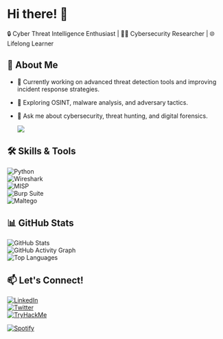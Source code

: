 # Hi there! 👋  
🔒 Cyber Threat Intelligence Enthusiast | 🧑‍💻 Cybersecurity Researcher | 🌐 Lifelong Learner

## 🌟 About Me  
- 🔭 Currently working on advanced threat detection tools and improving incident response strategies.  
- 🌱 Exploring OSINT, malware analysis, and adversary tactics.  
- 💬 Ask me about cybersecurity, threat hunting, and digital forensics.

  ![](https://komarev.com/ghpvc/?username=benn-3&color=brightgreen)

## 🛠️ Skills & Tools  
![Python](https://img.shields.io/badge/Python-3776AB?style=for-the-badge&logo=python&logoColor=white)  
![Wireshark](https://img.shields.io/badge/Wireshark-1679A7?style=for-the-badge&logo=wireshark&logoColor=white)  
![MISP](https://img.shields.io/badge/MISP-FF6500?style=for-the-badge&logo=MISP&logoColor=white)  
![Burp Suite](https://img.shields.io/badge/Burp%20Suite-6A1F1F?style=for-the-badge&logo=burp&logoColor=white)  
![Maltego](https://img.shields.io/badge/Maltego-1F74F7?style=for-the-badge&logo=Maltego&logoColor=white)

## 📊 GitHub Stats  
![GitHub Stats](https://github-readme-stats.vercel.app/api?username=benn-3&show_icons=true&theme=radical)  
![GitHub Activity Graph](https://github-readme-activity-graph.vercel.app/graph?username=benn-3&theme=dracula)  
![Top Languages](https://github-readme-stats.vercel.app/api/top-langs/?username=benn-3&layout=compact&theme=radical)

## 📫 Let's Connect!  
[![LinkedIn](https://img.shields.io/badge/LinkedIn-0A66C2?style=for-the-badge&logo=linkedin&logoColor=white)](https://www.linkedin.com/in/benny-hinn-1ba5a1293/)  
[![Twitter](https://img.shields.io/badge/Twitter-1DA1F2?style=for-the-badge&logo=twitter&logoColor=white)](https://x.com/BennyHi33015517)  
[![TryHackMe](https://img.shields.io/badge/TryHackMe-212C42?style=for-the-badge&logo=tryhackme&logoColor=white)](https://tryhackme.com/r/p/ben0309)

[![Spotify](https://spotify-github-profile.vercel.app/api/view?uid=7mhhaecxt9ersicvk97zhvl9p&cover_image=true&theme=novatorem&bar_color=53b14f&bar_color_cover=true)](https://spotify.com)
